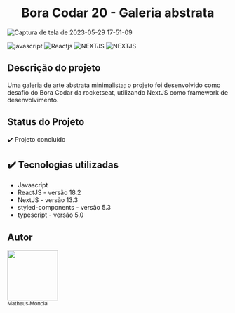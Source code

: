 <!-- # Bora Codar 20 - Galeria abstrata -->

<h1 align="center"> Bora Codar 20 - Galeria abstrata </h1>

![Captura de tela de 2023-05-29 17-51-09](https://github.com/monclai/bora_codar_20_galeria_abstrata/assets/44307789/8d886827-d1ca-477d-b390-df7282a521cf#vitrinedev)

![javascript](https://img.shields.io/badge/LANGUAGE-javascript-yellow)
![Reactjs](https://img.shields.io/badge/LIBRARY-ReactJS-blue)
![NEXTJS](https://img.shields.io/badge/FRAMEWORK-NextJS-darkblue)
![NEXTJS](https://img.shields.io/badge/STATUS-concluded-green)

## Descrição do projeto

Uma galeria de arte abstrata minimalista; o projeto foi desenvolvido como desafio do Bora Codar da rocketseat, utilizando NextJS como framework de desenvolvimento.

## Status do Projeto

✔️ Projeto concluído

## ✔️ Tecnologias utilizadas

* Javascript
* ReactJS - versão 18.2
* NextJS - versão 13.3
* styled-components - versão 5.3
* typescript - versão 5.0

## Autor

[<img src="https://avatars.githubusercontent.com/u/44307789?v=4" width=115><br><sub>Matheus Monclai</sub>]([https://github.com/camilafernanda](https://github.com/monclai))
